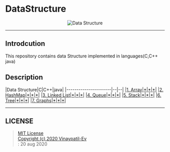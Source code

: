 # DataStructure
<p align="center">
<img src="https://github.com/Vinaypatil-Ev/vinEv_DataStructure/blob/master/Documents/img/data_strucuture1.png" alt="Data Structure">
</p>

----------------------------------------------------------------------------------
## Introdcution
This repository contains data Structure implemented in languages(C,C++ java)</br>

## Description


|Data Structure|C|C++|java|
|----------------------|--|--|
|[1. Array](Array)|[*](Array/C/array.c)|[*](Array/C++/Array.cpp)|[*](Array/Java/Array1D.java)|
|[2. HashMap](HashMap)|[*](HashMap/C/HashMap.c)|[*](HashMap/C++/HashMap.cpp)|[*](HashMap/Java/HashMapImpl.java)|
|[3. Linked List](LinkedList)|[*](LinkedList/C/LinkedList.c)|[*](LinkedList/C++/LinkedList.cpp)|[*](LinkedList/Java/LinkedListImpl.java)|
|[4. Queue](Queue)|[*]()|[*]()|[*]()|
|[5. Stack](Stack)|[*]()|[*]()|[*]()|
|[6. Tree](Tree)|[*]()|[*]()|[*]()|
|[7. Graphs](Graphs)|[*]()|[*]()|[*]()|



------------------------------------------------------------------------------------

## LICENSE
> [MIT License](LICENSE)</br>[Copyright (c) 2020 Vinaypatil-Ev](LICENSE)</br>: 20 aug 2020
